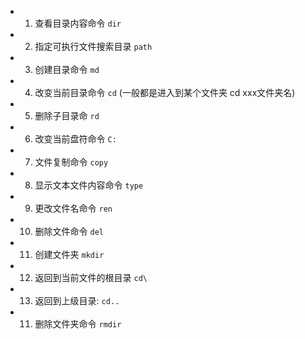 - 1. 查看目录内容命令 `dir`
- 2. 指定可执行文件搜索目录 `path`
- 3. 创建目录命令 `md`
- 4. 改变当前目录命令 `cd` (一般都是进入到某个文件夹 cd xxx文件夹名)
- 5. 删除子目录命 `rd`
- 6. 改变当前盘符命令 `C:`
- 7. 文件复制命令 `copy`
- 8. 显示文本文件内容命令 `type`
- 9. 更改文件名命令 `ren`
- 10. 删除文件命令 `del`
- 11. 创建文件夹 `mkdir`
- 12. 返回到当前文件的根目录 `cd\`
- 13. 返回到上级目录: `cd..`
- 11. 删除文件夹命令 `rmdir`